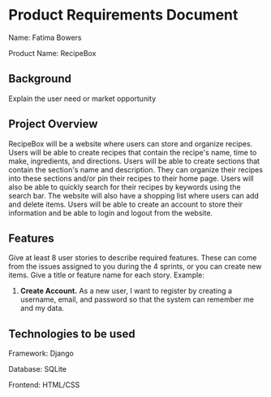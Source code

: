 # Product Requirements Document
Name: Fatima Bowers

Product Name: RecipeBox

## Background
Explain the user need or market opportunity

## Project Overview
RecipeBox will be a website where users can store and organize recipes. Users will be able to create recipes that contain the recipe's name, time to make, ingredients, and directions. Users will be able to create sections that contain the section's name and description. They can organize their recipes into these sections and/or pin their recipes to their home page. Users will also be able to quickly search for their recipes by keywords using the search bar. The website will also have a shopping list where users can add and delete items. Users will be able to create an account to store their information and be able to login and logout from the website.

## Features
Give at least 8 user stories to describe required features. These can come from the issues assigned to you during the 4 sprints, or you 
can create new items. Give a title or feature name for each story. Example: 
1. **Create Account.** As a new user, I want to register by creating a username, email, and password so that the system can remember me and my data.

## Technologies to be used
Framework: Django

Database: SQLite

Frontend: HTML/CSS
